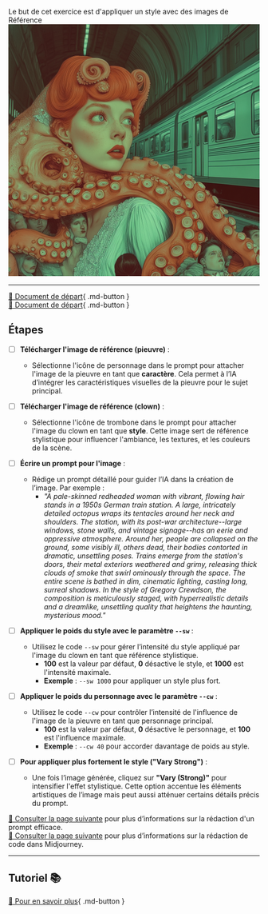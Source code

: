 <style>.md-footer{display:none;}</style>
<script>h1{display:none;}</script>
Le but de cet exercice est d'appliquer un style avec des images de Référence 
<img src="../assets/image/04_rosie_pieuvre_02.png">
***

[📁 Document de départ](../assets/image/04_clown.png){ .md-button }   <br>
[📁 Document de départ](../assets/image/04_rosie_pieuvre.png){ .md-button }   <br>


## Étapes 

- [ ] **Télécharger l'image de référence (pieuvre)** :
   - Sélectionne l'icône de personnage dans le prompt pour attacher l'image de la pieuvre en tant que **caractère**. Cela permet à l’IA d’intégrer les caractéristiques visuelles de la pieuvre pour le sujet principal.

- [ ] **Télécharger l'image de référence (clown)** :
   - Sélectionne l'icône de trombone dans le prompt pour attacher l'image du clown en tant que **style**. Cette image sert de référence stylistique pour influencer l'ambiance, les textures, et les couleurs de la scène.

- [ ] **Écrire un prompt pour l'image** :
   - Rédige un prompt détaillé pour guider l’IA dans la création de l’image. Par exemple :
     - *"A pale-skinned redheaded woman with vibrant, flowing hair stands in a 1950s German train station. A large, intricately detailed octopus wraps its tentacles around her neck and shoulders. The station, with its post-war architecture--large windows, stone walls, and vintage signage--has an eerie and oppressive atmosphere. Around her, people are collapsed on the ground, some visibly ill, others dead, their bodies contorted in dramatic, unsettling poses. Trains emerge from the station's doors, their metal exteriors weathered and grimy, releasing thick clouds of smoke that swirl ominously through the space. The entire scene is bathed in dim, cinematic lighting, casting long, surreal shadows. In the style of Gregory Crewdson, the composition is meticulously staged, with hyperrealistic details and a dreamlike, unsettling quality that heightens the haunting, mysterious mood."*

- [ ] **Appliquer le poids du style avec le paramètre `--sw`** :
  - Utilisez le code `--sw` pour gérer l’intensité du style appliqué par l'image du clown en tant que référence stylistique.
    - **100** est la valeur par défaut, **0** désactive le style, et **1000** est l'intensité maximale.
    - **Exemple** : `--sw 1000` pour appliquer un style plus fort.

- [ ] **Appliquer le poids du personnage avec le paramètre `--cw`** :
  - Utilisez le code `--cw` pour contrôler l’intensité de l'influence de l'image de la pieuvre en tant que personnage principal.
    - **100** est la valeur par défaut, **0** désactive le personnage, et **100** est l'influence maximale.
    - **Exemple** : `--cw 40` pour accorder davantage de poids au style.

- [ ] **Pour appliquer plus fortement le style ("Vary Strong")** :
   - Une fois l’image générée, cliquez sur **"Vary (Strong)"** pour intensifier l'effet stylistique. Cette option accentue les éléments artistiques de l’image mais peut aussi atténuer certains détails précis du prompt.


[📖 Consulter la page suivante](../ai/prompt.md) pour plus d’informations sur la rédaction d'un prompt efficace.<br>
[📖 Consulter la page suivante](../ai/midjourney_code.md) pour plus d’informations sur la rédaction de code dans Midjourney. <br>


***

## Tutoriel 📚

[📖 Pour en savoir plus](https://cmontmorency365-my.sharepoint.com/:v:/g/personal/flpilote_cmontmorency_qc_ca/EV1gSzxV02dCnk8Zq_cDqoIBrhgU_jAXSPZF3OLHJnRIXQ?nav=eyJyZWZlcnJhbEluZm8iOnsicmVmZXJyYWxBcHAiOiJPbmVEcml2ZUZvckJ1c2luZXNzIiwicmVmZXJyYWxBcHBQbGF0Zm9ybSI6IldlYiIsInJlZmVycmFsTW9kZSI6InZpZXciLCJyZWZlcnJhbFZpZXciOiJNeUZpbGVzTGlua0NvcHkifX0&e=C9CAYc){ .md-button }   <br>





